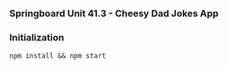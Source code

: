 ### Springboard Unit 41.3 - Cheesy Dad Jokes App

### Initialization

```
npm install && npm start
```
